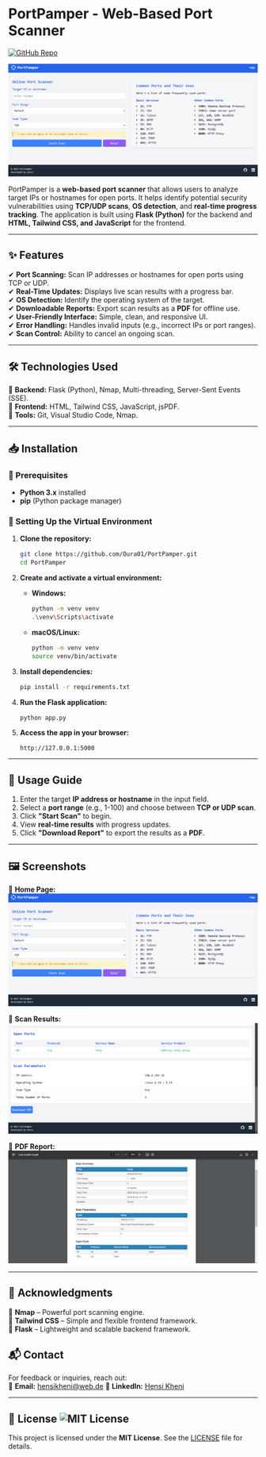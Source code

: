 # **PortPamper - Web-Based Port Scanner**  

[![GitHub Repo](https://img.shields.io/badge/GitHub-Repository-blue?logo=github)](https://github.com/Oura01/PortPamper)  

![Screenshot 1](https://raw.githubusercontent.com/Oura01/PortPamper/main/docs/s1.png)

PortPamper is a **web-based port scanner** that allows users to analyze target IPs or hostnames for open ports. It helps identify potential security vulnerabilities using **TCP/UDP scans**, **OS detection**, and **real-time progress tracking**. The application is built using **Flask (Python)** for the backend and **HTML, Tailwind CSS, and JavaScript** for the frontend.  

---

## **✨ Features**  
✔ **Port Scanning:** Scan IP addresses or hostnames for open ports using TCP or UDP.  
✔ **Real-Time Updates:** Displays live scan results with a progress bar.  
✔ **OS Detection:** Identify the operating system of the target.  
✔ **Downloadable Reports:** Export scan results as a **PDF** for offline use.  
✔ **User-Friendly Interface:** Simple, clean, and responsive UI.  
✔ **Error Handling:** Handles invalid inputs (e.g., incorrect IPs or port ranges).  
✔ **Scan Control:** Ability to cancel an ongoing scan.  

---

## **🛠️ Technologies Used**  
🔹 **Backend:** Flask (Python), Nmap, Multi-threading, Server-Sent Events (SSE).  
🔹 **Frontend:** HTML, Tailwind CSS, JavaScript, jsPDF.  
🔹 **Tools:** Git, Visual Studio Code, Nmap.  

---

## **📥 Installation**  

### **📌 Prerequisites**  
- **Python 3.x** installed  
- **pip** (Python package manager)   

### **🚀 Setting Up the Virtual Environment**  
1. **Clone the repository:**  
   ```bash
   git clone https://github.com/Oura01/PortPamper.git
   cd PortPamper
   ```

2. **Create and activate a virtual environment:**  
   - **Windows:**  
     ```bash
     python -m venv venv
     .\venv\Scripts\activate
     ```
   - **macOS/Linux:**  
     ```bash
     python -m venv venv
     source venv/bin/activate
     ```

3. **Install dependencies:**  
   ```bash
   pip install -r requirements.txt
   ```

4. **Run the Flask application:**  
   ```bash
   python app.py
   ```

5. **Access the app in your browser:**  
   ```
   http://127.0.0.1:5000
   ```

---

## **📌 Usage Guide**  
1. Enter the target **IP address or hostname** in the input field.  
2. Select a **port range** (e.g., 1-100) and choose between **TCP or UDP scan**.  
3. Click **"Start Scan"** to begin.  
4. View **real-time results** with progress updates.  
5. Click **"Download Report"** to export the results as a **PDF**.  

---

## **🖼️ Screenshots**  
📌 **Home Page:**  
![Home Page](https://raw.githubusercontent.com/Oura01/PortPamper/main/docs/s1.png)  

📌 **Scan Results:**  
![Scan Results](https://raw.githubusercontent.com/Oura01/PortPamper/main/docs/s3.png) 

📌 **PDF Report:**  
![PDF Report](https://raw.githubusercontent.com/Oura01/PortPamper/main/docs/s2.png)

---

## **🙌 Acknowledgments**  
🔹 **Nmap** – Powerful port scanning engine.  
🔹 **Tailwind CSS** – Simple and flexible frontend framework.  
🔹 **Flask** – Lightweight and scalable backend framework.  


## **📬 Contact**  
For feedback or inquiries, reach out:  
📧 **Email:** hensikheni@web.de 
💼 **LinkedIn:** [Hensi Kheni](https://www.linkedin.com/in/hensi-kheni-527184289)  

---

## **📜 License** ![MIT License](https://img.shields.io/badge/License-MIT-green.svg)  
This project is licensed under the **MIT License**. See the [LICENSE](LICENSE) file for details.  
